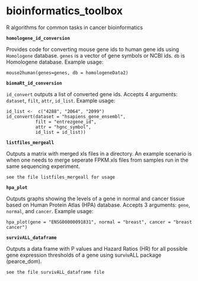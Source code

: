 # bioinformatics_toolbox
R algorithms for common tasks in cancer bioinformatics

**`homologene_id_conversion`**

Provides code for converting mouse gene ids to human gene ids using `Homologene` database. `genes` is a vector of gene symbols or NCBI ids. `db` is Homologene database. Example usage: 
```
mouse2human(genes=genes, db = homologeneData2)
```

**`biomaRt_id_conversion`**

`id_convert` outputs a list of converted gene ids. Accepts 4 arguments: `dataset`, `filt`, `attr`, `id_list`. Example usage:
```
id_list <-  c("4288", "2064", "2099")
id_convert(dataset = "hsapiens_gene_ensembl",
           filt = "entrezgene_id",
           attr = "hgnc_symbol",
           id_list = id_list))
```

**`listfiles_mergeall`**

Outputs a matrix with merged xls files in a directory. An example scenario is when one needs to merge seperate FPKM.xls files from samples run in the same sequencing experiment. 
```
see the file listfiles_mergeall for usage
```


**`hpa_plot`**

Outputs graphs showing the levels of a gene in normal and cancer tissue based on Human Protein Atlas (HPA) database. Accepts 3 arguments: `gene`, `normal`, and `cancer`. Example usage:
```
hpa_plot(gene = "ENSG00000091831", normal = "breast", cancer = "breast cancer")
```

**`survivALL_dataframe`**

Outputs a data frame with P values and Hazard Ratios (HR) for all possible gene expression thresholds of a gene using survivALL package (pearce_dom). 
```
see the file survivALL_dataframe file
```
